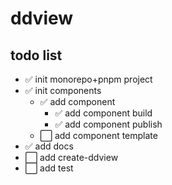 # ddview
## todo list
- :white_check_mark: init monorepo+pnpm project
- :white_check_mark: init components
  - :white_check_mark: add component
    - :white_check_mark: add component build 
    - :white_check_mark: add component publish
  - :white_large_square: add component template 
- :white_check_mark: add docs 
- :white_large_square: add create-ddview
- :white_large_square: add test
